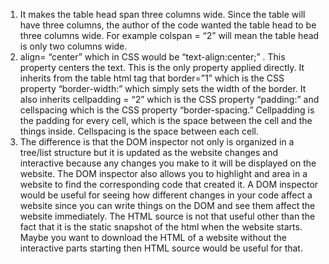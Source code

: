 <ol>
<li>It makes the table head span three columns wide.  Since the table will have three columns, the author of the code wanted the table head to be three columns wide. For example colspan = “2” will mean the table head is only two columns wide.
</li>
<li>align= “center” which in CSS would be “text-align:center;” . This property centers the text. This is the only property applied directly. It inherits from the table html tag that border=”1” which is the CSS property “border-width:” which simply sets the width of the border.  It also inherits cellpadding = “2” which is the CSS property “padding:” and cellspacing which is the CSS property “border-spacing.” Cellpadding is the padding for every cell, which is the space between the cell and the things inside. Cellspacing is the space between each cell.
</li>

<li>The difference is that the DOM inspector not only is organized in a tree/list structure but it is updated as the website changes and interactive because any changes you make to it will be displayed on the website. The DOM inspector also allows you to highlight and area in a website to find the corresponding code that created it. A DOM inspector would be useful for seeing how different changes in your code affect a website since you can write things on the DOM and see them affect the website immediately. The HTML source is not that useful other than the fact that it is the static snapshot of the html when the website starts. Maybe you want to download the HTML of a website without the interactive parts starting then HTML source would be useful for that. </li>
</ol>